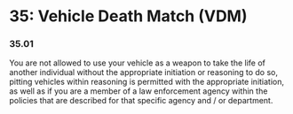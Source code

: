 # 35: Vehicle Death Match (VDM)

### 35.01 <a href="#h4zyberoo6ht" id="h4zyberoo6ht"></a>

You are not allowed to use your vehicle as a weapon to take the life of another individual without the appropriate initiation or reasoning to do so, pitting vehicles within reasoning is permitted with the appropriate initiation, as well as if you are a member of a law enforcement agency within the policies that are described for that specific agency and / or department.
